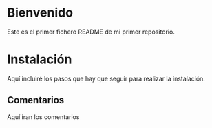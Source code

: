 # Bienvenido
Este es el primer fichero README de mi primer repositorio.

# Instalación
Aquí incluiré los pasos que hay que seguir para realizar la instalación.

## Comentarios
Aquí iran los comentarios
